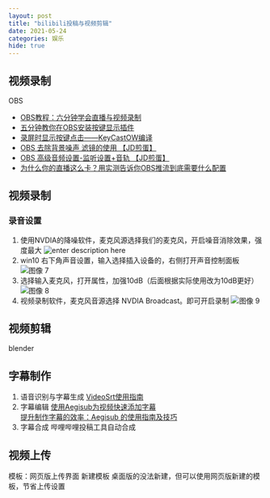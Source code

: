 ```yaml
---
layout: post
title: "bilibili投稿与视频剪辑"
date: 2021-05-24
categories: 娱乐
hide: true
---
```

## 视频录制

OBS 

- [OBS教程：六分钟学会直播与视频录制](https://www.bilibili.com/video/BV1kW411K7HA/?spm_id_from=333.788.videocard.4)
- [五分钟教你在OBS安装按键显示插件](https://www.bilibili.com/video/BV1vk4y1r7jU/?spm_id_from=333.788.videocard.5)
- [录屏时显示按键点击——KeyCastOW编译](https://www.bilibili.com/video/BV1MV411y7UZ?from=search&seid=11252422796430700713)
- [OBS 去除背景噪声 滤镜的使用 【JD煎蛋】](https://www.bilibili.com/video/BV1qW411L7pt)
- [OBS 高级音频设置-监听设置+音轨 【JD煎蛋】](https://www.bilibili.com/video/BV19W411P7CG?from=search&seid=1270254410331759847)
- [为什么你的直播这么卡？用实测告诉你OBS推流到底需要什么配置](https://www.bilibili.com/video/BV1R4411b78i/?spm_id_from=333.788.videocard.6)

## 视频录制

### 录音设置
1. 使用NVDIA的降噪软件，麦克风源选择我们的麦克风，开启噪音消除效果，强度最大
![enter description here](https://cdn.jsdelivr.net/gh/LonlyPan/LonlyPan.github.io@master/hexo_images/bilibili投稿与视频剪辑/图像_1.png)
2. win10 右下角声音设置，输入选择插入设备的，右侧打开声音控制面板
![图像 7](https://cdn.jsdelivr.net/gh/LonlyPan/LonlyPan.github.io@master/hexo_images/bilibili投稿与视频剪辑/图像_7.png)
3. 选择输入麦克风，打开属性，加强10dB（后面根据实际使用改为10dB更好）
![图像 8](https://cdn.jsdelivr.net/gh/LonlyPan/LonlyPan.github.io@master/hexo_images/bilibili投稿与视频剪辑/图像_8.png)
4. 视频录制软件，麦克风音源选择 NVDIA Broadcast。即可开启录制
![图像 9](https://cdn.jsdelivr.net/gh/LonlyPan/LonlyPan.github.io@master/hexo_images/bilibili投稿与视频剪辑/图像_9.png)


## 视频剪辑

blender

## 字幕制作

1. 语音识别与字幕生成
  [VideoSrt使用指南](https://www.yuque.com/viggo-t7cdi/videosrt/em4n10)
2. 字幕编辑
 [使用Aegisub为视频快速添加字幕](https://www.bilibili.com/video/av97213505/)  
 [提升制作字幕的效率：Aegisub 的使用指南及技巧](https://sspai.com/post/47557)
3. 字幕合成
 哔哩哔哩投稿工具自动合成
 
 ## 视频上传
 
 模板：网页版上传界面 新建模板 桌面版的没法新建，但可以使用网页版新建的模板，节省上传设置
<!--more-->

